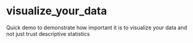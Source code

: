 # visualize_your_data
Quick demo to demonstrate how important it is to visualize your data and not just trust descriptive statistics
